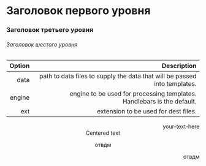 #  Заголовок первого уровня
### Заголовок третьего уровня
###### Заголовок шестого уровня
| Option | Description |
| ------:| -----------:|
| data   | path to data files to supply the data that will be passed into templates. |
| engine | engine to be used for processing templates. Handlebars is the default. |
| ext    | extension to be used for dest files. |
<div style="text-align: right"> your-text-here </div>
<center>Centered text</center>
<p align="center"> отвдм <p>
<p align="right"> отвдм <p>
